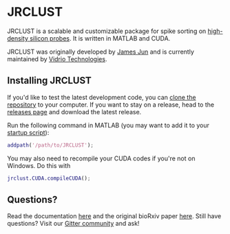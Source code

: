 # JRCLUST

JRCLUST is a scalable and customizable package for spike sorting on [high-density silicon probes](https://www.nature.com/articles/nature24636).
It is written in MATLAB and CUDA.

JRCLUST was originally developed by [James Jun](https://www.simonsfoundation.org/team/james-jun/) and is currently maintained by [Vidrio Technologies](https://vidriotechnologies.com).

## Installing JRCLUST

If you'd like to
test the latest development code, you can [clone the
repository](https://help.github.com/articles/cloning-a-repository/) to
your computer. If you want to stay on a release, head to the [releases
page](https://github.com/JaneliaSciComp/JRCLUST/releases) and download
the latest release.

Run the following command in MATLAB (you may want to add it to your [startup
script](https://www.mathworks.com/help/matlab/ref/startup.html)):

```matlab
addpath('/path/to/JRCLUST');
```

You may also need to recompile your CUDA codes if you're not on Windows.
Do this with

```matlab
jrclust.CUDA.compileCUDA();
```

## Questions?

Read the documentation [here](https://jrclust.readthedocs.io/en/latest/index.html) and the original bioRxiv paper [here](https://www.biorxiv.org/content/early/2017/01/30/101030).
Still have questions?
Visit our [Gitter community](https://gitter.im/JRCLUST/community) and ask!

